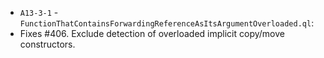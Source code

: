  - `A13-3-1` - `FunctionThatContainsForwardingReferenceAsItsArgumentOverloaded.ql`:
  - Fixes #406. Exclude detection of overloaded implicit copy/move constructors.